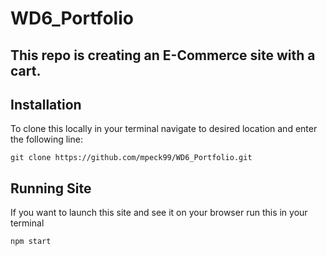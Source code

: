 # WD6_Portfolio

## This repo is creating an E-Commerce site with a cart. 

## Installation
To clone this locally in your terminal navigate to desired location and enter the following line: 
``` 
git clone https://github.com/mpeck99/WD6_Portfolio.git 
```
## Running Site
If you want to launch this site and see it on your browser run this in your terminal
```
npm start
```

